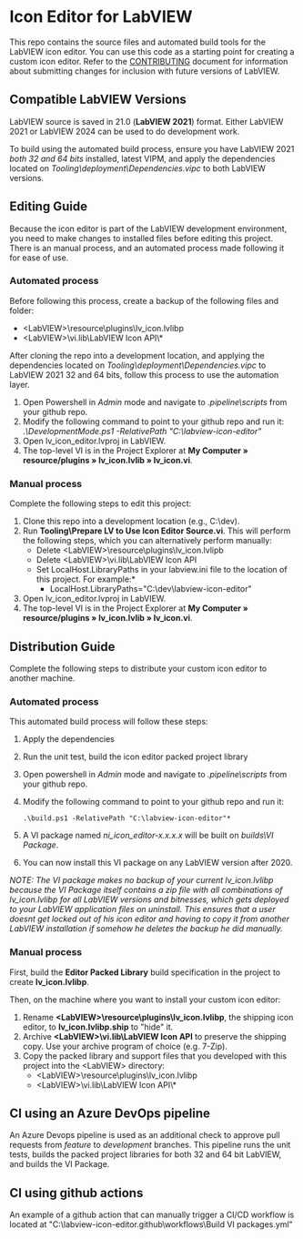 # Icon Editor for LabVIEW #

This repo contains the source files and automated build tools for the LabVIEW icon editor.
You can use this code as a starting point for creating a custom icon editor. Refer to the [CONTRIBUTING](CONTRIBUTING.md) document for information about submitting changes for inclusion with future versions of LabVIEW.

## Compatible LabVIEW Versions

LabVIEW source is saved in 21.0 (__LabVIEW 2021__) format. Either LabVIEW 2021 or LabVIEW 2024 can be used to do development work.

To build using the automated build process,  ensure you have LabVIEW 2021 *both 32 and 64 bits* installed, latest VIPM, and apply the dependencies located on *Tooling\deployment\Dependencies.vipc* to both LabVIEW versions.

## Editing Guide 

Because the icon editor is part of the LabVIEW development environment, you need to make changes to installed files before editing this project. There is an manual process, and an automated process made following it for ease of use.

### Automated process 

Before following this process, create a backup of the following files and folder:
   - \<LabVIEW\>\\resource\\plugins\\lv_icon.lvlibp 
   - \<LabVIEW\>\\vi.lib\\LabVIEW Icon API\\*

After cloning the repo into a development location, and applying the dependencies located on *Tooling\deployment\Dependencies.vipc* to LabVIEW 2021 32 and 64 bits, follow this process to use the automation layer.

1. Open Powershell in *Admin* mode and navigate to *.pipeline\scripts* from your github repo.
2. Modify the following command to point to your github repo and run it: *.\DevelopmentMode.ps1 -RelativePath "C:\labview-icon-editor"*
3. Open lv_icon_editor.lvproj in LabVIEW.
4. The top-level VI is in the Project Explorer at __My Computer &#x00BB; resource/plugins &#x00BB; lv_icon.lvlib &#x00BB; lv_icon.vi__.

### Manual process  

Complete the following steps to edit this project:
1. Clone this repo into a development location (e.g., C:\dev).
2. Run __Tooling\Prepare LV to Use Icon Editor Source.vi__.
This will perform the following steps, which you can alternatively perform manually:
   * Delete \<LabVIEW\>\\resource\\plugins\\lv_icon.lvlipb
   * Delete \<LabVIEW\>\\vi.lib\\LabVIEW Icon API
   * Set LocalHost.LibraryPaths in your labview.ini file to the location of this project. For example:*
       *   LocalHost.LibraryPaths="C:\\dev\\labview-icon-editor"
3. Open lv_icon_editor.lvproj in LabVIEW.
4. The top-level VI is in the Project Explorer at __My Computer &#x00BB; resource/plugins &#x00BB; lv_icon.lvlib &#x00BB; lv_icon.vi__.

## Distribution Guide

Complete the following steps to distribute your custom icon editor to another machine.

### Automated process 

This automated build process will follow these steps: 

1. Apply the dependencies
2. Run the unit test, 
build the icon editor packed project library

1. Open powershell in *Admin* mode and navigate to *.pipeline\scripts* from your github repo.
2. Modify the following command to point to your github repo and run it:
   ```bach
   .\build.ps1 -RelativePath "C:\labview-icon-editor"*
   ```
4. A VI package named *ni_icon_editor-x.x.x.x* will be built on *builds\VI Package*.
5. You can now install this VI package on any LabVIEW version after 2020. 

*NOTE: The VI package makes no backup of your current lv_icon.lvlibp because the VI Package itself contains a zip file with all combinations of lv_icon.lvlibp for all LabVIEW versions and bitnesses, which gets deployed to your LabVIEW application files on uninstall. This ensures that a user doesnt get locked out of his icon editor and having to copy it from another LabVIEW installation if somehow he deletes the backup he did manually.*

### Manual process  

First, build the __Editor Packed Library__ build specification in the project to create __lv_icon.lvlibp__.

Then, on the machine where you want to install your custom icon editor:
1. Rename __\<LabVIEW\>\\resource\\plugins\\lv_icon.lvlibp__, the shipping icon editor, to __lv_icon.lvlibp.ship__ to "hide" it.
2. Archive __\<LabVIEW\>\\vi.lib\\LabVIEW Icon API__ to preserve the shipping copy.  Use your archive program of choice (e.g. 7-Zip).
3. Copy the packed library and support files that you developed with this project into the \<LabVIEW\> directory:  
   - \<LabVIEW\>\\resource\\plugins\\lv_icon.lvlibp 
   - \<LabVIEW\>\\vi.lib\\LabVIEW Icon API\\*

## CI using an Azure DevOps pipeline

An Azure Devops pipeline is used as an additional check to approve pull requests from *feature* to *development* branches. This pipeline runs the unit tests, builds the packed project libraries for both 32 and 64 bit LabVIEW, and builds the VI Package.

## CI using github actions

An example of a github action that can manually trigger a CI/CD workflow is located at "C:\labview-icon-editor\.github\workflows\Build VI packages.yml"


